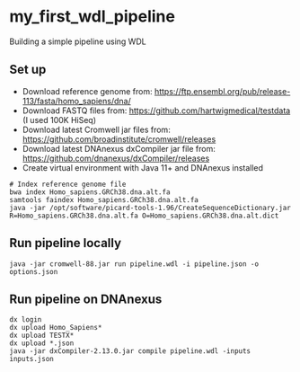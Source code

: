# my_first_wdl_pipeline
Building a simple pipeline using WDL

## Set up
- Download reference genome from: https://ftp.ensembl.org/pub/release-113/fasta/homo_sapiens/dna/
- Download FASTQ files from: https://github.com/hartwigmedical/testdata (I used 100K HiSeq)
- Download latest Cromwell jar files from: https://github.com/broadinstitute/cromwell/releases
- Download latest DNAnexus dxCompiler jar file from: https://github.com/dnanexus/dxCompiler/releases
- Create virtual environment with Java 11+ and DNAnexus installed

```
# Index reference genome file
bwa index Homo_sapiens.GRCh38.dna.alt.fa
samtools faindex Homo_sapiens.GRCh38.dna.alt.fa
java -jar /opt/software/picard-tools-1.96/CreateSequenceDictionary.jar R=Homo_sapiens.GRCh38.dna.alt.fa O=Homo_sapiens.GRCh38.dna.alt.dict
```

## Run pipeline locally
```
java -jar cromwell-88.jar run pipeline.wdl -i pipeline.json -o options.json
```

## Run pipeline on DNAnexus
```
dx login
dx upload Homo_Sapiens*
dx upload TESTX*
dx upload *.json
java -jar dxCompiler-2.13.0.jar compile pipeline.wdl -inputs inputs.json
```
